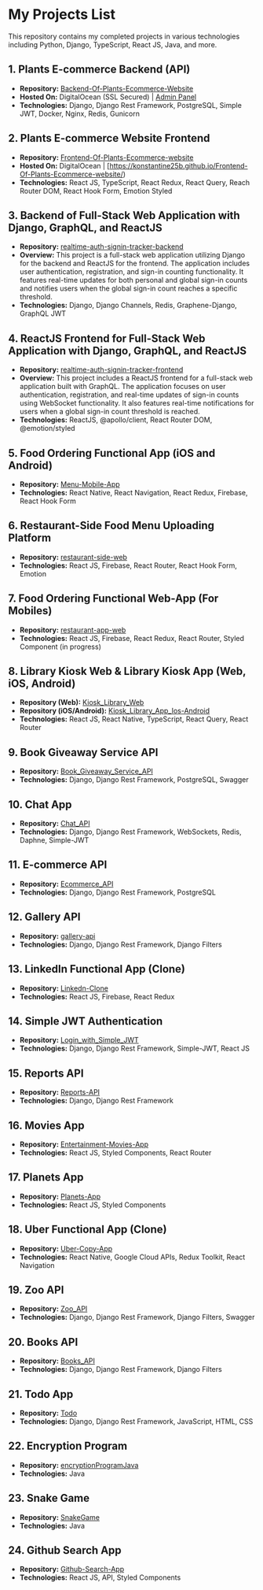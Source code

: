 # My Projects List

This repository contains my completed projects in various technologies including Python, Django, TypeScript, React JS, Java, and more.

## 1. Plants E-commerce Backend (API)
- **Repository:** [Backend-Of-Plants-Ecommerce-Website](https://github.com/konstantine25b/Backend-Of-Plants-Ecommerce-Website)
- **Hosted On:** DigitalOcean (SSL Secured) | [Admin Panel](https://www.apikosaplants.online/admin/)
- **Technologies:** Django, Django Rest Framework, PostgreSQL, Simple JWT, Docker, Nginx, Redis, Gunicorn

## 2. Plants E-commerce Website Frontend
- **Repository:** [Frontend-Of-Plants-Ecommerce-website](https://github.com/konstantine25b/Frontend-Of-Plants-Ecommerce-website)
- **Hosted On:** DigitalOcean | [https://konstantine25b.github.io/Frontend-Of-Plants-Ecommerce-website/)
- **Technologies:** React JS, TypeScript, React Redux, React Query, Reach Router DOM, React Hook Form, Emotion Styled

## 3. Backend of Full-Stack Web Application with Django, GraphQL, and ReactJS
- **Repository:** [realtime-auth-signin-tracker-backend](https://github.com/konstantine25b/realtime-auth-signin-tracker-backend)
- **Overview:** This project is a full-stack web application utilizing Django for the backend and ReactJS for the frontend. The application includes user authentication, registration, and sign-in counting functionality. It features real-time updates for both personal and global sign-in counts and notifies users when the global sign-in count reaches a specific threshold.
- **Technologies:** Django, Django Channels, Redis, Graphene-Django, GraphQL JWT

## 4. ReactJS Frontend for Full-Stack Web Application with Django, GraphQL, and ReactJS
- **Repository:** [realtime-auth-signin-tracker-frontend](https://github.com/konstantine25b/realtime-auth-signin-tracker-frontend)
- **Overview:** This project includes a ReactJS frontend for a full-stack web application built with GraphQL. The application focuses on user authentication, registration, and real-time updates of sign-in counts using WebSocket functionality. It also features real-time notifications for users when a global sign-in count threshold is reached.
- **Technologies:** ReactJS, @apollo/client, React Router DOM, @emotion/styled

## 5. Food Ordering Functional App (iOS and Android)
- **Repository:** [Menu-Mobile-App](https://github.com/konstantine25b/Menu-Mobile-App)
- **Technologies:** React Native, React Navigation, React Redux, Firebase, React Hook Form 

## 6. Restaurant-Side Food Menu Uploading Platform
- **Repository:** [restaurant-side-web](https://github.com/konstantine25b/restaurant-side-web)
- **Technologies:** React JS, Firebase, React Router, React Hook Form, Emotion

## 7. Food Ordering Functional Web-App (For Mobiles)
- **Repository:** [restaurant-app-web](https://github.com/konstantine25b/restaurant-app-web)
- **Technologies:** React JS, Firebase, React Redux, React Router, Styled Component (in progress)

## 8. Library Kiosk Web & Library Kiosk App (Web, iOS, Android)
- **Repository (Web):** [Kiosk_Library_Web](https://github.com/konstantine25b/Kiosk_Library_Web)
- **Repository (iOS/Android):** [Kiosk_Library_App_Ios-Android](https://github.com/konstantine25b/Kiosk_Library_App_Ios-Android)
- **Technologies:** React JS, React Native, TypeScript, React Query, React Router

## 9. Book Giveaway Service API
- **Repository:** [Book_Giveaway_Service_API](https://github.com/konstantine25b/Book_Giveaway_Service_API)
- **Technologies:** Django, Django Rest Framework, PostgreSQL, Swagger

## 10. Chat App
- **Repository:** [Chat_API](https://github.com/konstantine25b/Chat_API)
- **Technologies:** Django, Django Rest Framework, WebSockets, Redis, Daphne, Simple-JWT

## 11. E-commerce API
- **Repository:** [Ecommerce_API](https://github.com/konstantine25b/Ecommerce_API)
- **Technologies:** Django, Django Rest Framework, PostgreSQL 

## 12. Gallery API
- **Repository:** [gallery-api](https://github.com/konstantine25b/gallery-api)
- **Technologies:** Django, Django Rest Framework, Django Filters

## 13. LinkedIn Functional App (Clone)
- **Repository:** [Linkedn-Clone](https://github.com/konstantine25b/Linkedn-Clone)
- **Technologies:** React JS, Firebase, React Redux

## 14. Simple JWT Authentication
- **Repository:** [Login_with_Simple_JWT](https://github.com/konstantine25b/Login_with_SImple_JWT)
- **Technologies:** Django, Django Rest Framework, Simple-JWT, React JS 

## 15. Reports API
- **Repository:** [Reports-API](https://github.com/konstantine25b/Reports-API)
- **Technologies:** Django, Django Rest Framework

## 16. Movies App
- **Repository:** [Entertainment-Movies-App](https://github.com/konstantine25b/Entertainment-Movies-App)
- **Technologies:** React JS, Styled Components, React Router 

## 17. Planets App
- **Repository:** [Planets-App](https://github.com/konstantine25b/Planets-App)
- **Technologies:** React JS, Styled Components

## 18. Uber Functional App (Clone)
- **Repository:** [Uber-Copy-App](https://github.com/konstantine25b/Uber-Copy-App)
- **Technologies:** React Native, Google Cloud APIs, Redux Toolkit, React Navigation

## 19. Zoo API
- **Repository:** [Zoo_API](https://github.com/konstantine25b/Zoo_API)
- **Technologies:** Django, Django Rest Framework, Django Filters, Swagger

## 20. Books API
- **Repository:** [Books_API](https://github.com/konstantine25b/Books_API)
- **Technologies:** Django, Django Rest Framework, Django Filters 

## 21. Todo App
- **Repository:** [Todo](https://github.com/konstantine25b/Todo)
- **Technologies:** Django, Django Rest Framework, JavaScript, HTML, CSS

## 22. Encryption Program
- **Repository:** [encryptionProgramJava](https://github.com/konstantine25b/encryptionProgramJava)
- **Technologies:** Java

## 23. Snake Game
- **Repository:** [SnakeGame](https://github.com/konstantine25b/SnakeGame)
- **Technologies:** Java

## 24. Github Search App
- **Repository:** [Github-Search-App](https://github.com/konstantine25b/Github-Search-App)
- **Technologies:** React JS, API, Styled Components
